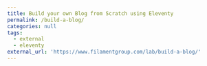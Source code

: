 ```yaml
---
title: Build your own Blog from Scratch using Eleventy
permalink: /build-a-blog/
categories: null
tags:
  - external
  - eleventy
external_url: 'https://www.filamentgroup.com/lab/build-a-blog/'
---
```


